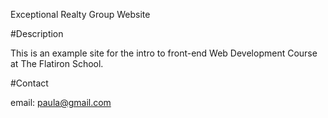 Exceptional Realty Group Website


#Description

This is an example site for the intro to front-end Web Development Course at The Flatiron School.

#Contact

email: paula@gmail.com
